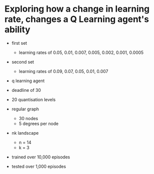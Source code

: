 # Exploring how a change in learning rate, changes a Q Learning agent's ability


- first set
    * learning rates of 0.05, 0.01, 0.007, 0.005, 0.002, 0.001, 0.0005

- second set
    * learning rates of 0.09, 0.07, 0.05, 0.01, 0.007

- q learning agent
- deadline of 30
- 20 quantisation levels
- regular graph
    * 30 nodes
    * 5 degrees per node
- nk landscape
    * n = 14
    * k = 3
- trained over 10,000 episodes
- tested over 1,000 episodes
